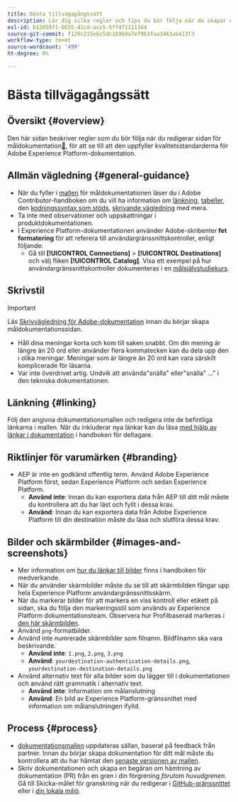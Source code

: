 ```yaml
---
title: Bästa tillvägagångssätt
description: Lär dig vilka regler och tips du bör följa när du skapar en dokumentationssida för målet, så att du kan vara säker på att den uppfyller Adobe Experience Platform kvalitetsstandarder för dokumentation.
exl-id: b12059f1-6635-41cd-acc5-6ff471111164
source-git-commit: f129c215ebc5dc169b9a7ef9b3faa3463ab413f3
workflow-type: tm+mt
source-wordcount: '499'
ht-degree: 0%

---
```


# Bästa tillvägagångssätt

## Översikt {#overview}

Den här sidan beskriver regler som du bör följa när du redigerar sidan för måldokumentation[&#128279;](./documentation-instructions.md), för att se till att den uppfyller kvalitetsstandarderna för Adobe Experience Platform-dokumentation.

## Allmän vägledning {#general-guidance}

* När du fyller i [mallen](./self-service-template.md) för måldokumentationen läser du i Adobe Contributor-handboken om du vill ha information om [länkning](https://experienceleague.adobe.com/docs/contributor/contributor-guide/writing-essentials/linking.html?lang=sv-SE), [tabeller](https://experienceleague.adobe.com/docs/contributor/contributor-guide/writing-essentials/markdown.html?lang=sv-SE#tables), den [kodningssyntax som stöds](https://experienceleague.adobe.com/docs/contributor/contributor-guide/writing-essentials/markdown.html?lang=sv-SE), [skrivande vägledning](https://experienceleague.adobe.com/docs/contributor/contributor-guide/writing-essentials/general-writing-guidance.html?lang=sv-SE) med mera.
* Ta inte med observationer och uppskattningar i produktdokumentationen.
* I Experience Platform-dokumentationen använder Adobe-skribenter **fet formatering** för att referera till användargränssnittskontroller, enligt följande:
   * Gå till **[!UICONTROL Connections]** > **[!UICONTROL Destinations]** och välj fliken **[!UICONTROL Catalog]**. Visa ett exempel på hur användargränssnittskontroller dokumenteras i en [målsjälvstudiekurs](https://experienceleague.adobe.com/docs/experience-platform/destinations/ui/activate/activate-batch-profile-destinations.html?lang=sv-SE#select-destination).

## Skrivstil

>[!IMPORTANT]
>
>Läs [Skrivvägledning för Adobe-dokumentation](https://experienceleague.adobe.com/docs/contributor/contributor-guide/writing-essentials/general-writing-guidance.html?lang=sv-SE) innan du börjar skapa måldokumentationssidan.

* Håll dina meningar korta och kom till saken snabbt. Om din mening är längre än 20 ord eller använder flera kommatecken kan du dela upp den i olika meningar. Meningar som är längre än 20 ord kan vara särskilt komplicerade för läsarna.
* Var inte överdrivet artig. Undvik att använda&quot;snälla&quot; eller&quot;snälla&quot; ...&quot; i den tekniska dokumentationen.

## Länkning {#linking}

Följ den angivna dokumentationsmallen och redigera inte de befintliga länkarna i mallen. När du inkluderar nya länkar kan du läsa [med hjälp av länkar i dokumentation](https://experienceleague.adobe.com/docs/contributor/contributor-guide/writing-essentials/linking.html?lang=sv-SE) i handboken för deltagare.

## Riktlinjer för varumärken {#branding}

* AEP är inte en godkänd offentlig term. Använd Adobe Experience Platform först, sedan Experience Platform och sedan Experience Platform.
   * **Använd inte**: Innan du kan exportera data från AEP till ditt mål måste du kontrollera att du har läst och fyllt i dessa krav.
   * **Använd**: Innan du kan exportera data från Adobe Experience Platform till din destination måste du läsa och slutföra dessa krav.

## Bilder och skärmbilder {#images-and-screenshots}

* Mer information om [hur du länkar till bilder](https://experienceleague.adobe.com/docs/contributor/contributor-guide/writing-essentials/markdown.html?lang=sv-SE#images) finns i handboken för medverkande.
* När du använder skärmbilder måste du se till att skärmbilden fångar upp hela Experience Platform användargränssnittsskärm.
* När du markerar bilder för att markera en viss kontroll eller etikett på sidan, ska du följa den markeringsstil som används av Experience Platform dokumentationsteam. Observera hur Profilbaserad markeras i [den här skärmbilden](/help/destinations/catalog/cloud-storage/amazon-s3.md#export-type-frequency).
* Använd `png`-formatbilder.
* Använd inte numrerade skärmbilder som filnamn. Bildfilnamn ska vara beskrivande.
   * **Använd inte**: `1.png`, `2.png`, `3.png`
   * **Använd**: `yourdestination-authentication-details.png`, `yourdestination-destination-details.png`
* Använd alternativ text för alla bilder som du lägger till i dokumentationen och använd rätt grammatik i alternativ text.
   * **Använd inte**: Information om målanslutning
   * **Använd**: En bild av Experience Platform-gränssnittet med information om målanslutningen ifylld.

## Process {#process}

* [dokumentationsmallen](./self-service-template.md) uppdateras sällan, baserat på feedback från partner. Innan du börjar skapa dokumentation för ditt mål måste du kontrollera att du har hämtat den [senaste versionen av mallen](../assets/docs-framework/yourdestination-template.zip).
* Skriv dokumentationen och skapa en begäran om hämtning av dokumentation (PR) från en gren i din förgrening *förutom huvudgrenen*. Gå till Skicka-målet för granskning när du redigerar i [GitHub-gränssnittet](./use-github-interface-to-create-documentation.md#submit-review) eller i [din lokala miljö](./work-in-local-environment.md#submit-review).
